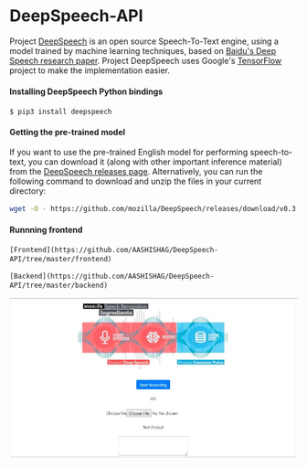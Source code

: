 # DeepSpeech-API

Project [DeepSpeech](https://github.com/mozilla/DeepSpeech) is an open source Speech-To-Text engine, using a model trained by machine learning techniques, based on [Baidu's Deep Speech research paper](https://arxiv.org/abs/1412.5567). Project DeepSpeech uses Google's [TensorFlow](https://www.tensorflow.org/) project to make the implementation easier.

#### Installing DeepSpeech Python bindings

```
$ pip3 install deepspeech
```

#### Getting the pre-trained model

If you want to use the pre-trained English model for performing speech-to-text, you can download it (along with other important inference material) from the [DeepSpeech releases page](https://github.com/mozilla/DeepSpeech/releases). Alternatively, you can run the following command to download and unzip the files in your current directory:

```bash
wget -O - https://github.com/mozilla/DeepSpeech/releases/download/v0.3.0/deepspeech-0.3.0-models.tar.gz | tar xvfz -
```

#### Runnning frontend

```
[Frontend](https://github.com/AASHISHAG/DeepSpeech-API/tree/master/frontend)
```

```
[Backend](https://github.com/AASHISHAG/DeepSpeech-API/tree/master/backend)
```

![alt text](https://github.com/AASHISHAG/DeepSpeech-API/blob/master/images/deepSpeech-api.JPG)
